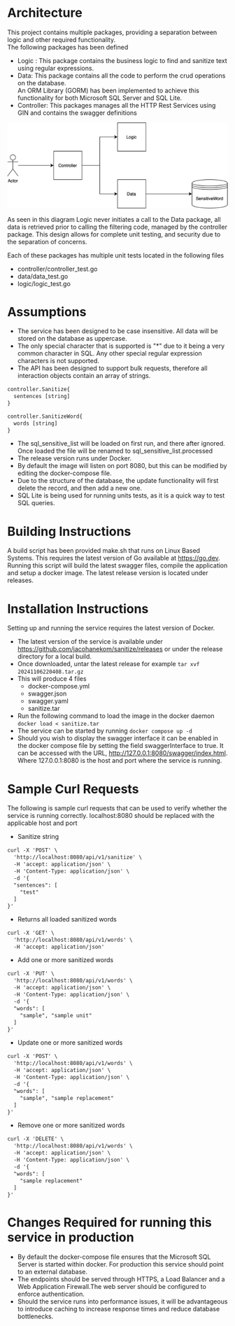 # Architecture

This project contains multiple packages, providing a separation between logic and other required functionality.
<br>The following packages has been defined

* Logic : This package contains the business logic to find and sanitize text using regular expressions. 
* Data: This package contains all the code to perform the crud operations on the database.<br>
An ORM Library (GORM) has been implemented to achieve this functionality for both Microsoft SQL Server and SQL Lite.
* Controller: This packages manages all the HTTP Rest Services using GIN and contains the swagger definitions

![architecture.png](architecture.png)

As seen in this diagram Logic never initiates a call to the Data package, all data is retrieved prior to calling the filtering
code, managed by the controller package. This design allows for complete unit testing, and security due to the 
separation of concerns.

Each of these packages has multiple unit tests located in the following files
* controller/controller_test.go
* data/data_test.go
* logic/logic_test.go

# Assumptions

* The service has been designed to be case insensitive. All data will be stored on the database as uppercase. 
* The only special character that is supported is "*" due to it being a very common character in SQL. Any other special regular expression characters is not supported. 
* The API has been designed to support bulk requests, therefore all interaction objects contain an array of strings.
```
controller.Sanitize{
  sentences	[string]
}
```
```
controller.SanitizeWord{
  words	[string]
}
```
* The sql_sensitive_list will be loaded on first run, and there after ignored. Once loaded the file will be renamed to sql_sensitive_list.processed
* The release version runs under Docker.
* By default the image will listen on port 8080, but this can be modified by editing the docker-compose file.
* Due to the structure of the database, the update functionality will first delete the record, and then add a new one. 
* SQL Lite is being used for running units tests, as it is a quick way to test SQL queries. 

# Building Instructions
A build script has been provided make.sh that runs on Linux Based Systems. This requires the latest version of Go available at https://go.dev. Running this script will build the latest 
swagger files, compile the application and setup a docker image. The latest release version is located under releases. 

# Installation Instructions
Setting up and running the service requires the latest version of Docker. 
* The latest version of the service is available under https://github.com/jacohanekom/sanitize/releases or under the release directory for a local build. 
* Once downloaded, untar the latest release for example 
```tar xvf 20241106220408.tar.gz```
* This will produce 4 files
   - docker-compose.yml
   - swagger.json
   - swagger.yaml
   - sanitize.tar
* Run the following command to load the image in the docker daemon ```docker load < sanitize.tar```
* The service can be started by running ```docker compose up -d```
* Should you wish to display the swagger interface it can be enabled in the docker compose file by setting the field swaggerInterface to true. It can be accessed with the URL,
http://127.0.0.1:8080/swagger/index.html. Where 127.0.0.1:8080 is the host and port where the service is running. 

# Sample Curl Requests 
The following is sample curl requests that can be used to verify whether the service is running correctly. localhost:8080 
should be replaced with the applicable host and port 
* Sanitize string
```
curl -X 'POST' \
  'http://localhost:8080/api/v1/sanitize' \
  -H 'accept: application/json' \
  -H 'Content-Type: application/json' \
  -d '{
  "sentences": [
    "test"
  ]
}'
```
* Returns all loaded sanitized words
```
curl -X 'GET' \
  'http://localhost:8080/api/v1/words' \
  -H 'accept: application/json'
```
* Add one or more sanitized words
```
curl -X 'PUT' \
  'http://localhost:8080/api/v1/words' \
  -H 'accept: application/json' \
  -H 'Content-Type: application/json' \
  -d '{
  "words": [
    "sample", "sample unit"
  ]
}'
```
* Update one or more sanitized words
```
curl -X 'POST' \
  'http://localhost:8080/api/v1/words' \
  -H 'accept: application/json' \
  -H 'Content-Type: application/json' \
  -d '{
  "words": [
    "sample", "sample replacement"
  ]
}'
```
* Remove one or more sanitized words
```
curl -X 'DELETE' \
  'http://localhost:8080/api/v1/words' \
  -H 'accept: application/json' \
  -H 'Content-Type: application/json' \
  -d '{
  "words": [
    "sample replacement"
  ]
}'
```
# Changes Required for running this service in production 
* By default the docker-compose file ensures that the Microsoft SQL Server is started within docker. For production this service should point to
  an external database.
* The endpoints should be served through HTTPS, a Load Balancer and a Web Application Firewall.The web server should be configured to enforce authentication. 
* Should the service runs into performance issues, it will be advantageous to introduce caching to increase response times and reduce database bottlenecks. 
